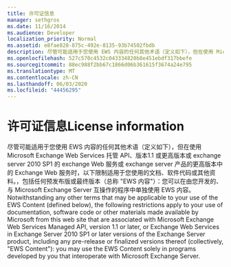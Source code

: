 ```yaml
---
title: 许可证信息
manager: sethgros
ms.date: 11/16/2014
ms.audience: Developer
localization_priority: Normal
ms.assetid: e8fae828-875c-492e-8135-93b74502fbdb
description: 尽管可能适用于您使用 EWS 内容的任何其他术语（定义如下），但在使用 Microsoft Exchange Web Services 托管 API、版本1.1 或更高版本或 exchange server 2010 SP1 的 exchange Web 服务或 exchange server 产品的更高版本中的 Exchange Web 服务时，以下限制适用于您使用的文档、软件代码或其他资料。，包括任何预发布版或最终版本（总称，EWS 内容）：您可以在与 Microsoft Exchange Server 互操作所开发的程序中单独使用 EWS 内容。
ms.openlocfilehash: 527c570c4532c043334820b8e451ebdf317bbefe
ms.sourcegitcommit: 88ec988f2bb67c1866d06b361615f3674a24e795
ms.translationtype: MT
ms.contentlocale: zh-CN
ms.lasthandoff: 06/03/2020
ms.locfileid: "44456295"
---
```

# <a name="license-information"></a><span data-ttu-id="a3478-103">许可证信息</span><span class="sxs-lookup"><span data-stu-id="a3478-103">License information</span></span>

<span data-ttu-id="a3478-104">尽管可能适用于您使用 EWS 内容的任何其他术语（定义如下），但在使用 Microsoft Exchange Web Services 托管 API、版本1.1 或更高版本或 exchange server 2010 SP1 的 exchange Web 服务或 exchange server 产品的更高版本中的 Exchange Web 服务时，以下限制适用于您使用的文档、软件代码或其他资料。，包括任何预发布版或最终版本（总称 "EWS 内容"）：您可以在由您开发的、与 Microsoft Exchange Server 互操作的程序中单独使用 EWS 内容。</span><span class="sxs-lookup"><span data-stu-id="a3478-104">Notwithstanding any other terms that may be applicable to your use of the EWS Content (defined below), the following restrictions apply to your use of documentation, software code or other materials made available by Microsoft from this web site that are associated with Microsoft Exchange Web Services Managed API, version 1.1 or later, or Exchange Web Services in Exchange Server 2010 SP1 or later versions of the Exchange Server product, including any pre-release or finalized versions thereof (collectively, "EWS Content"): you may use the EWS Content solely in programs developed by you that interoperate with Microsoft Exchange Server.</span></span>
  


